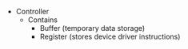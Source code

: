 * Controller
    * Contains
        * Buffer (temporary data storage)
        * Register (stores device driver instructions)